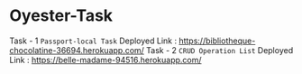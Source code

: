 # Oyester-Task
Task - 1 `Passport-local Task` Deployed Link : https://bibliotheque-chocolatine-36694.herokuapp.com/
Task - 2 `CRUD Operation List` Deployed Link : https://belle-madame-94516.herokuapp.com/ 
